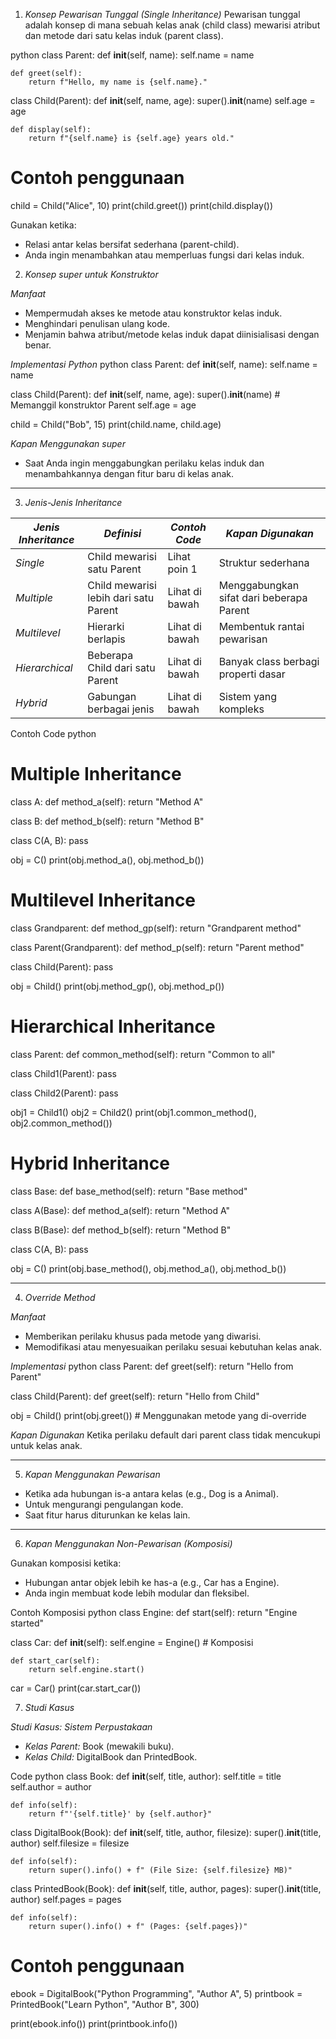 1. *Konsep Pewarisan Tunggal (Single Inheritance)*
Pewarisan tunggal adalah konsep di mana sebuah kelas anak (child class) mewarisi atribut dan metode dari satu kelas induk (parent class). 

python
class Parent:
    def __init__(self, name):
        self.name = name
    
    def greet(self):
        return f"Hello, my name is {self.name}."

class Child(Parent):
    def __init__(self, name, age):
        super().__init__(name)
        self.age = age

    def display(self):
        return f"{self.name} is {self.age} years old."

# Contoh penggunaan
child = Child("Alice", 10)
print(child.greet())
print(child.display())

Gunakan ketika:  
- Relasi antar kelas bersifat sederhana (parent-child).  
- Anda ingin menambahkan atau memperluas fungsi dari kelas induk.  


2. *Konsep super untuk Konstruktor*

*Manfaat*
- Mempermudah akses ke metode atau konstruktor kelas induk.  
- Menghindari penulisan ulang kode.  
- Menjamin bahwa atribut/metode kelas induk dapat diinisialisasi dengan benar.  

 *Implementasi Python*
python
class Parent:
    def __init__(self, name):
        self.name = name

class Child(Parent):
    def __init__(self, name, age):
        super().__init__(name)  # Memanggil konstruktor Parent
        self.age = age

child = Child("Bob", 15)
print(child.name, child.age)

*Kapan Menggunakan super*
- Saat Anda ingin menggabungkan perilaku kelas induk dan menambahkannya dengan fitur baru di kelas anak.

---
 3. *Jenis-Jenis Inheritance*

| *Jenis Inheritance* | *Definisi* | *Contoh Code* | *Kapan Digunakan* |
|------------------------|--------------|------------------|---------------------|
| *Single*            | Child mewarisi satu Parent | Lihat poin 1 | Struktur sederhana |
| *Multiple*          | Child mewarisi lebih dari satu Parent | Lihat di bawah | Menggabungkan sifat dari beberapa Parent |
| *Multilevel*        | Hierarki berlapis | Lihat di bawah | Membentuk rantai pewarisan |
| *Hierarchical*      | Beberapa Child dari satu Parent | Lihat di bawah | Banyak class berbagi properti dasar |
| *Hybrid*            | Gabungan berbagai jenis | Lihat di bawah | Sistem yang kompleks |

 Contoh Code
python
# Multiple Inheritance
class A:
    def method_a(self):
        return "Method A"

class B:
    def method_b(self):
        return "Method B"

class C(A, B):
    pass

obj = C()
print(obj.method_a(), obj.method_b())

# Multilevel Inheritance
class Grandparent:
    def method_gp(self):
        return "Grandparent method"

class Parent(Grandparent):
    def method_p(self):
        return "Parent method"

class Child(Parent):
    pass

obj = Child()
print(obj.method_gp(), obj.method_p())

# Hierarchical Inheritance
class Parent:
    def common_method(self):
        return "Common to all"

class Child1(Parent):
    pass

class Child2(Parent):
    pass

obj1 = Child1()
obj2 = Child2()
print(obj1.common_method(), obj2.common_method())

# Hybrid Inheritance
class Base:
    def base_method(self):
        return "Base method"

class A(Base):
    def method_a(self):
        return "Method A"

class B(Base):
    def method_b(self):
        return "Method B"

class C(A, B):
    pass

obj = C()
print(obj.base_method(), obj.method_a(), obj.method_b())


---
 4. *Override Method*

 *Manfaat*
- Memberikan perilaku khusus pada metode yang diwarisi.  
- Memodifikasi atau menyesuaikan perilaku sesuai kebutuhan kelas anak.  

 *Implementasi*
python
class Parent:
    def greet(self):
        return "Hello from Parent"

class Child(Parent):
    def greet(self):
        return "Hello from Child"

obj = Child()
print(obj.greet())  # Menggunakan metode yang di-override


 *Kapan Digunakan*
Ketika perilaku default dari parent class tidak mencukupi untuk kelas anak.

---

 5. *Kapan Menggunakan Pewarisan*
- Ketika ada hubungan is-a antara kelas (e.g., Dog is a Animal).  
- Untuk mengurangi pengulangan kode.  
- Saat fitur harus diturunkan ke kelas lain.  

---

 6. *Kapan Menggunakan Non-Pewarisan (Komposisi)*

Gunakan komposisi ketika:
- Hubungan antar objek lebih ke has-a (e.g., Car has a Engine).  
- Anda ingin membuat kode lebih modular dan fleksibel.  

 Contoh Komposisi
python
class Engine:
    def start(self):
        return "Engine started"

class Car:
    def __init__(self):
        self.engine = Engine()  # Komposisi

    def start_car(self):
        return self.engine.start()

car = Car()
print(car.start_car())


 7. *Studi Kasus*

*Studi Kasus: Sistem Perpustakaan*
- *Kelas Parent:* Book (mewakili buku).  
- *Kelas Child:* DigitalBook dan PrintedBook.  

 Code
python
class Book:
    def __init__(self, title, author):
        self.title = title
        self.author = author

    def info(self):
        return f"'{self.title}' by {self.author}"

class DigitalBook(Book):
    def __init__(self, title, author, filesize):
        super().__init__(title, author)
        self.filesize = filesize

    def info(self):
        return super().info() + f" (File Size: {self.filesize} MB)"

class PrintedBook(Book):
    def __init__(self, title, author, pages):
        super().__init__(title, author)
        self.pages = pages

    def info(self):
        return super().info() + f" (Pages: {self.pages})"

# Contoh penggunaan
ebook = DigitalBook("Python Programming", "Author A", 5)
printbook = PrintedBook("Learn Python", "Author B", 300)

print(ebook.info())
print(printbook.info())